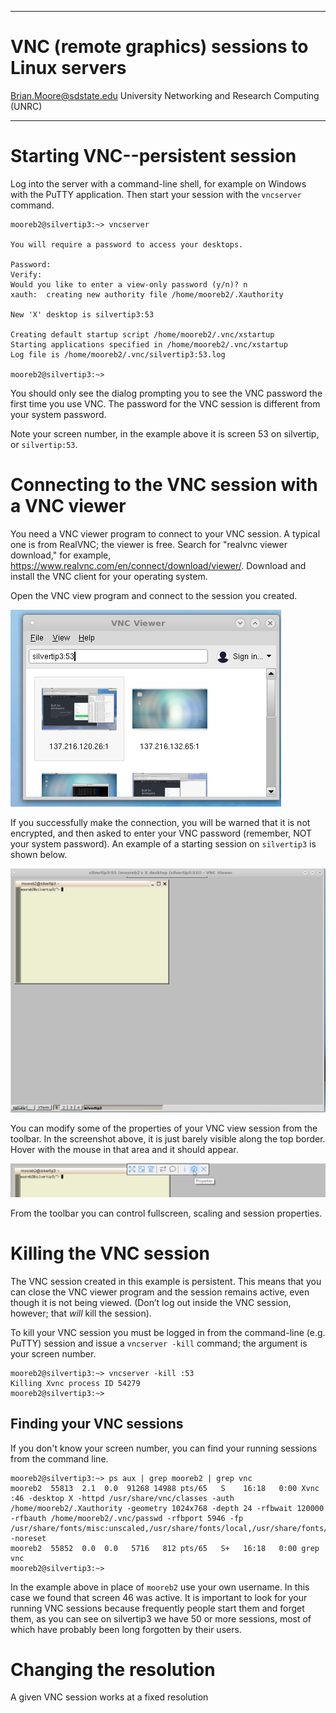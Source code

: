
---

VNC (remote graphics) sessions to Linux servers
===

[Brian.Moore@sdstate.edu](Brian.Moore@sdstate.edu)  University Networking and Research Computing (UNRC)

---


Starting VNC--persistent session
========================

Log into the server with a command-line shell, for example on Windows with the PuTTY application.  Then start your session with the `vncserver` command.

``` {.console}
mooreb2@silvertip3:~> vncserver

You will require a password to access your desktops.

Password:
Verify:   
Would you like to enter a view-only password (y/n)? n
xauth:  creating new authority file /home/mooreb2/.Xauthority

New 'X' desktop is silvertip3:53

Creating default startup script /home/mooreb2/.vnc/xstartup
Starting applications specified in /home/mooreb2/.vnc/xstartup
Log file is /home/mooreb2/.vnc/silvertip3:53.log

mooreb2@silvertip3:~>
```

You should only see the dialog prompting you to see the VNC password the first time you use VNC. The password for the VNC session is different from your system password.  

Note your screen number, in the example above it is screen 53 on silvertip, or `silvertip:53`.


Connecting to the VNC session with a VNC viewer
==============================================

You need a VNC viewer program to connect to your VNC session.  A typical one is from RealVNC; the viewer is free.  Search for "realvnc viewer download," for example, <https://www.realvnc.com/en/connect/download/viewer/>.  Download and install the VNC client for your operating system.

Open the VNC view program and connect to the session you created.

![vncviewer screenshot](./vncviewer_shot.png)

If you successfully make the connection, you will be warned that it is not encrypted, and then asked to enter your VNC password (remember, NOT your system password).  An example of a starting session on `silvertip3` is shown below.

![vncviewer session silvertip3](./vnc_session.png)

You can modify some of the properties of your VNC view session from the toolbar.  In the screenshot above, it is just barely visible along the top border.  Hover with the mouse in that area and it should appear.

![vnc session toolbar](./vnc_toolbar_cropped.png)

From the toolbar you can control fullscreen, scaling and session properties.

Killing the VNC session
========================

The VNC session created in this example is persistent. This means that
you can close the VNC viewer program and the session remains active,
even though it is not being viewed. (Don’t log out inside the VNC
session, however; that *will* kill the session).

To kill your VNC session you must be logged in from the command-line (e.g. PuTTY) session and issue a `vncserver -kill` command; the argument is your screen number.

```{.console}
mooreb2@silvertip3:~> vncserver -kill :53
Killing Xvnc process ID 54279
mooreb2@silvertip3:~>
```

Finding your VNC sessions
-------------------------

If you don't know your screen number, you can find your running sessions from the command line.

```{console}
mooreb2@silvertip3:~> ps aux | grep mooreb2 | grep vnc
mooreb2  55813  2.1  0.0  91268 14988 pts/65   S    16:18   0:00 Xvnc :46 -desktop X -httpd /usr/share/vnc/classes -auth /home/mooreb2/.Xauthority -geometry 1024x768 -depth 24 -rfbwait 120000 -rfbauth /home/mooreb2/.vnc/passwd -rfbport 5946 -fp /usr/share/fonts/misc:unscaled,/usr/share/fonts/local,/usr/share/fonts/75dpi:unscaled,/usr/share/fonts/100dpi:unscaled,/usr/share/fonts/Type1,/usr/share/fonts/URW,/usr/share/fonts/Speedo,/usr/share/fonts/truetype,/usr/share/fonts/uni,/usr/share/fonts/CID -noreset
mooreb2  55852  0.0  0.0   5716   812 pts/65   S+   16:18   0:00 grep vnc
mooreb2@silvertip3:~>
```

In the example above in place of `mooreb2` use your own username.  In this case we found that screen 46 was active.  It is important to look for your running VNC sessions because frequently people start them and forget them, as you can see on silvertip3 we have 50 or more sessions, most of which have probably been long forgotten by their users.

Changing the resolution
=======================

A given VNC session works at a fixed resolution
